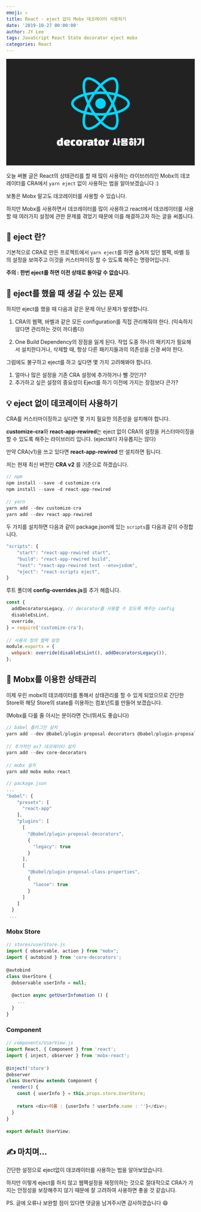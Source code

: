 ```yaml
---
emoji: ⚛️
title: React - eject 없이 Mobx 데코레이터 사용하기
date: '2019-10-27 00:00:00'
author: JY Lee
tags: JavaScript React State decorator eject mobx
categories: React
---
```


![](./images/thumbnail.png)

오늘 써볼 글은 React의 상태관리를 할 때 많이 사용하는 라이브러리인 Mobx의 데코레이터를 CRA에서 `yarn eject` 없이 사용하는 법을 알아보겠습니다 :)

보통은 Mobx 말고도 데코레이터를 사용할 수 있습니다.

하지만 Mobx를 사용하면서 데코레이터를 많이 사용하고 react에서 데코레이터를 사용할 때 여러가지 설정에 관한 문제를 겪었기 때문에 이를 해결하고자 하는 글을 써봅니다.

## 🤔 eject 란?

기본적으로 CRA로 만든 프로젝트에서 `yarn eject`를 하면 숨겨져 있던 웹팩, 바벨 등의 설정을 보여주고 이것을 커스터마이징 할 수 있도록 해주는 명령어입니다.

**주의 : 한번 eject를 하면 이전 상태로 돌아갈 수 없습니다.**

## 🚫 eject를 했을 때 생길 수 있는 문제

하지만 eject를 했을 때 다음과 같은 문제 아닌 문제가 발생합니다.

1. CRA의 웹팩, 바벨과 같은 모든 configuration를 직접 관리해줘야 한다.
   (익숙하지 않다면 관리하는 것이 까다롭다)

2. One Build Dependency의 장점을 잃게 된다. 작업 도중 하나의 패키지가 필요해서 설치한다거나, 삭제할 때, 항상 다른 패키지들과의 의존성을 신경 써야 한다.

그럼에도 불구하고 eject를 하고 싶다면 몇 가지 고려해봐야 합니다.

1. 얼마나 많은 설정을 기존 CRA 설정에 추가하거나 뺄 것인가?
2. 추가하고 싶은 설정의 중요성이 Eject를 하기 이전에 가지는 장점보다 큰가?

## 💡 eject 없이 데코레이터 사용하기

CRA를 커스터마이징하고 싶다면 몇 가지 필요한 의존성을 설치해야 합니다.

**customize-cra**와 **react-app-rewired**는 eject 없이 CRA의 설정을 커스터마이징을 할 수 있도록 해주는 라이브러리 입니다. (eject보다 자유롭지는 않다)

만약 CRA(v1)을 쓰고 있다면 **react-app-rewired** 만 설치하면 됩니다.

저는 현재 최신 버전인 **CRA v2** 를 기준으로 하겠습니다.

```javascript
// npm
npm install --save -d customize-cra
npm install --save -d react-app-rewired

// yarn
yarn add --dev customize-cra
yarn add --dev react-app-rewired
```

두 가지를 설치하면 다음과 같이 package.json에 있는 `scripts`를 다음과 같이 수정합니다.

```javascript
"scripts": {
	"start": "react-app-rewired start",
    "build": "react-app-rewired build",
    "test": "react-app-rewired test --env=jsdom",
    "eject": "react-scripts eject",
}
```

루트 폴더에 **config-overrides.js**를 추가 해줍니다.

```javascript
const {
  addDecoratorsLegacy, // decorator를 사용할 수 있도록 해주는 config
  disableEsLint,
  override,
} = require('customize-cra');

// 사용자 정의 웹팩 설정
module.exports = {
  webpack: override(disableEsLint(), addDecoratorsLegacy()),
};
```

## 🔨 Mobx를 이용한 상태관리

이제 우린 mobx의 데코레이터를 통해서 상태관리를 할 수 있게 되었으므로 간단한 Store와 해당 Store의 state를 이용하는 컴포넌트를 만들어 보겠습니다.

(Mobx를 다룰 줄 아시는 분이라면 건너뛰셔도 좋습니다)

```javascript
// babel 플러그인 설치
yarn add --dev @babel/plugin-proposal-decorators @babel/plugin-proposal-class-properties

// 추가적인 es7 데코레이터 설치
yarn add --dev core-decorators

// mobx 설치
yarn add mobx mobx-react

```

```javascript
// package.json
...
"babel": {
    "presets": [
      "react-app"
    ],
    "plugins": [
      [
        "@babel/plugin-proposal-decorators",
        {
          "legacy": true
        }
      ],
      [
        "@babel/plugin-proposal-class-properties",
        {
          "loose": true
        }
      ]
    ]
  }
 ...
```

### Mobx Store

```javascript
// stores/userStore.js
import { observable, action } from "mobx";
import { autobind } from 'core-decorators';

@autobind
class UserStore {
  @observable userInfo = null;

  @action async getUserInfomation () {
  	...
  }
}
```

### Component

```javascript
// components/UserView.js
import React, { Component } from 'react';
import { inject, observer } from 'mobx-react';

@inject('store')
@observer
class UserView extends Component {
  render() {
    const { userInfo } = this.props.store.UserStore;

    return <div>이름 : {userInfo ? userInfo.name : ''}</div>;
  }
}

export default UserView;
```

## ✍️ 마치며...

간단한 설정으로 eject없이 데코레이터를 사용하는 법을 알아보았습니다.

하지만 이렇게 eject를 하지 않고 웹팩설정을 재정의하는 것으로 절대적으로 CRA가 가지는 안정성을 보장해주지 않기 때문에 잘 고려하여 사용하면 좋을 것 같습니다.

PS. 글에 오류나 보완할 점이 있다면 댓글을 남겨주시면 감사하겠습니다 😄

```toc

```
